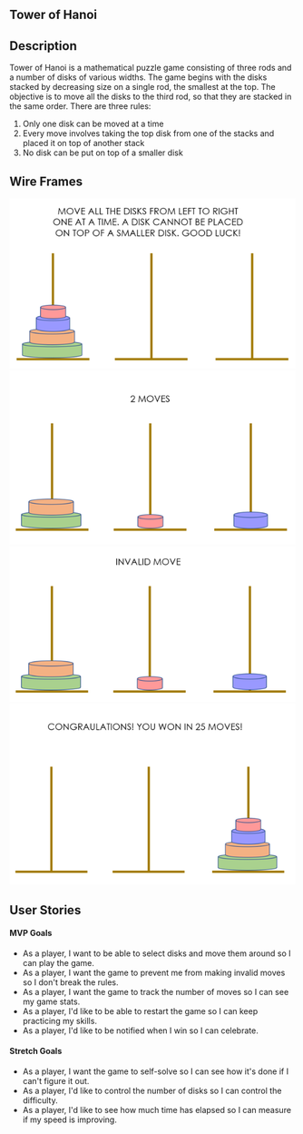 ## Tower of Hanoi

## Description

Tower of Hanoi is a mathematical puzzle game consisting of three rods and a number of disks of various widths. The game begins with the disks stacked by decreasing size on a single rod, the smallest at the top. The objective is to move all the disks to the third rod, so that they are stacked in the same order. There are three rules:

1. Only one disk can be moved at a time
2. Every move involves taking the top disk from one of the stacks and placed it on top of another stack
3. No disk can be put on top of a smaller disk

## Wire Frames

![hanoi1](./mockup_images/hanoi1.png)
![hanoi2](./mockup_images/hanoi2.png)
![hanoi3](./mockup_images/hanoi3.png)
![hanoi4](./mockup_images/hanoi4.png)


## User Stories

#### MVP Goals
- As a player, I want to be able to select disks and move them around so I can play the game.
- As a player, I want the game to prevent me from making invalid moves so I don't break the rules.
- As a player, I want the game to track the number of moves so I can see my game stats.
- As a player, I'd like to be able to restart the game so I can keep practicing my skills.
- As a player, I'd like to be notified when I win so I can celebrate.

#### Stretch Goals
- As a player, I want the game to self-solve so I can see how it's done if I can't figure it out.
- As a player, I'd like to control the number of disks so I can control the difficulty.
- As a player, I'd like to see how much time has elapsed so I can measure if my speed is improving.